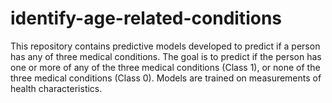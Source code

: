 # identify-age-related-conditions
This repository contains predictive models developed to predict if a person has any of three medical conditions. The goal is to predict if the person has one or more of any of the three medical conditions (Class 1), or none of the three medical conditions (Class 0). Models are trained on measurements of health characteristics.
